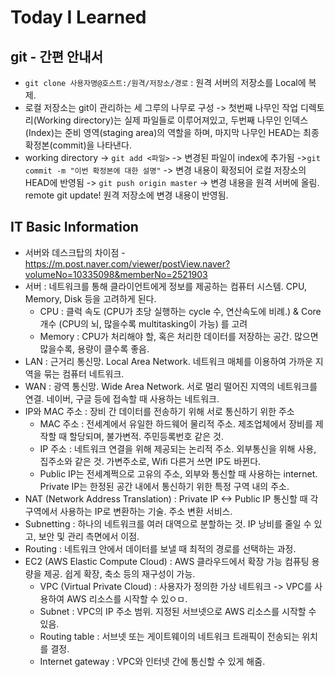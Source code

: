 # Today I Learned

## git - 간편 안내서
- `git clone 사용자명@호스트:/원격/저장소/경로` : 원격 서버의 저장소를 Local에 복제.
- 로컬 저장소는 git이 관리하는 세 그루의 나무로 구성 -> 첫번째 나무인 작업 디렉토리(Working directory)는 실제 파일들로 이루어져있고, 두번째 나무인 인덱스(Index)는 준비 영역(staging area)의 역할을 하며, 마지막 나무인 HEAD는 최종 확정본(commit)을 나타낸다.
- working directory -> `git add <파일>` -> 변경된 파일이 index에 추가됨 ->`git commit -m "이번 확정본에 대한 설명"` -> 변경 내용이 확정되어 로컬 저장소의 HEAD에 반영됨 -> `git push origin master` -> 변경 내용을 원격 서버에 올림. remote git update! 원격 저장소에 변경 내용이 반영됨.

## IT Basic Information
- 서버와 데스크탑의 차이점 - https://m.post.naver.com/viewer/postView.naver?volumeNo=10335098&memberNo=2521903
- 서버 : 네트워크를 통해 클라이언트에게 정보를 제공하는 컴퓨터 시스템. CPU, Memory, Disk 등을 고려하게 된다.
  - CPU : 클럭 속도 (CPU가 초당 실행하는 cycle 수, 연산속도에 비례.) & Core 개수 (CPU의 뇌, 많을수록 multitasking이 가능) 를 고려
  - Memory : CPU가 처리해야 할, 혹은 처리한 데이터를 저장하는 공간. 많으면 많을수록, 용량이 클수록 좋음.
- LAN : 근거리 통신망. Local Area Network. 네트워크 매체를 이용하여 가까운 지역을 묶는 컴퓨터 네트워크.
- WAN : 광역 통신망. Wide Area Network. 서로 멀리 떨어진 지역의 네트워크를 연결. 네이버, 구글 등에 접속할 때 사용하는 네트워크.
- IP와 MAC 주소 : 장비 간 데이터를 전송하기 위해 서로 통신하기 위한 주소
  - MAC 주소 : 전세계에서 유일한 하드웨어 물리적 주소. 제조업체에서 장비를 제작할 때 할당되며, 불가변적. 주민등록번호 같은 것.
  - IP 주소 : 네트워크 연결을 위해 제공되는 논리적 주소. 외부통신을 위해 사용, 집주소와 같은 것. 가변주소로, Wifi 다른거 쓰면 IP도 바뀐다.
  - Public IP는 전세계쩍으로 고유의 주소, 외부와 통신할 때 사용하는 internet. Private IP는 한정된 공간 내에서 통신하기 위한 특정 구역 내의 주소.
- NAT (Network Address Translation) : Private IP <-> Public IP 통신할 때 각 구역에서 사용하는 IP로 변환하는 기술. 주소 변환 서비스.
- Subnetting : 하나의 네트워크를 여러 대역으로 분할하는 것. IP 낭비를 줄일 수 있고, 보안 및 관리 측면에서 이점.
- Routing : 네트워크 안에서 데이터를 보낼 때 최적의 경로를 선택하는 과정. 
- EC2 (AWS Elastic Compute Cloud) : AWS 클라우드에서 확장 가능 컴퓨팅 용량을 제공. 쉽게 확장, 축소 등의 재구성이 가능.
  - VPC (Virtual Private Cloud) : 사용자가 정의한 가상 네트워크 -> VPC를 사용하여 AWS 리소스를 시작할 수 있ㅇㅁ. 
  - Subnet : VPC의 IP 주소 범위. 지정된 서브넷으로 AWS 리소스를 시작할 수 있음. 
  - Routing table : 서브넷 또는 게이트웨이의 네트워크 트래픽이 전송되는 위치를 결정.
  - Internet gateway : VPC와 인터넷 간에 통신할 수 있게 해줌. 
